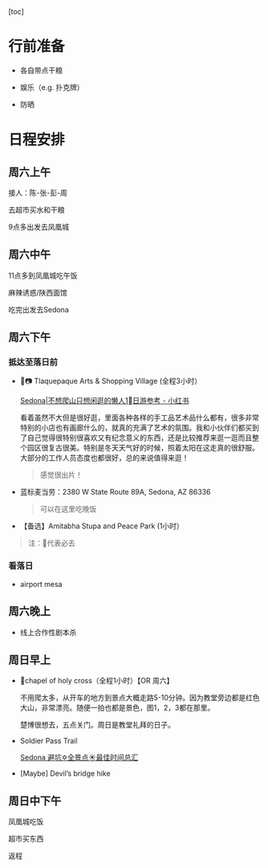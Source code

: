 [toc]



# 行前准备



- 各自带点干粮

- 娱乐（e.g. 扑克牌）

- 防晒

# 日程安排

## 周六上午

接人：陈-张-彭-周

去超市买水和干粮

9点多出发去凤凰城



## 周六中午

11点多到凤凰城吃午饭

麻辣诱惑/陕西面馆

吃完出发去Sedona

## 周六下午

### 抵达至落日前

- 🌟📷 Tlaquepaque Arts & Shopping Village (全程3小时）

  [Sedona|不想爬山只想闲逛的懒人1⃣️日游参考 - 小红书](https://www.xiaohongshu.com/explore/63af2fe7000000001b02452e)

  看着虽然不大但是很好逛，里面各种各样的手工品艺术品什么都有，很多非常特别的小店也有画廊什么的，就真的充满了艺术的氛围。我和小伙伴们都买到了自己觉得很特别很喜欢又有纪念意义的东西，还是比较推荐来逛一逛而且整个园区很复古很美。特别是冬天天气好的时候，照着太阳在这走真的很舒服。大部分的工作人员态度也都很好，总的来说值得来逛！

  > 感觉很出片！


- 蓝标麦当劳：2380 W State Route 89A, Sedona, AZ 86336

  > 可以在这里吃晚饭

- 【备选】Amitabha Stupa and Peace Park (1小时）



> 注：🌟代表必去

### 看落日

- airport mesa

## 周六晚上

- 线上合作性剧本杀



## 周日早上

- 🌟chapel of holy cross（全程1小时）【OR 周六】

  不用爬太多，从开车的地方到景点大概走路5-10分钟。因为教堂旁边都是红色大山，非常漂亮。随便一拍也都是景色，图1，2，3都在那里。

  楚博很想去，五点关门。周日是教堂礼拜的日子。

- Soldier Pass Trail

  [Sedona 避坑✡全景点☀️最佳时间总汇](https://www.xiaohongshu.com/explore/63af7392000000002202aef5?app_platform=ios&app_version=8.4&author_share=2&share_from_user_hidden=true&type=normal&xhsshare=WeixinSession&appuid=623060c1000000001000517a&apptime=1693536319)

- [Maybe] Devil’s bridge hike

## 周日中下午

凤凰城吃饭

超市买东西

返程

